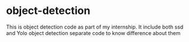 # object-detection

This is object detection code as part of my internship. 
It include both ssd and Yolo object detection separate code to know difference about them



